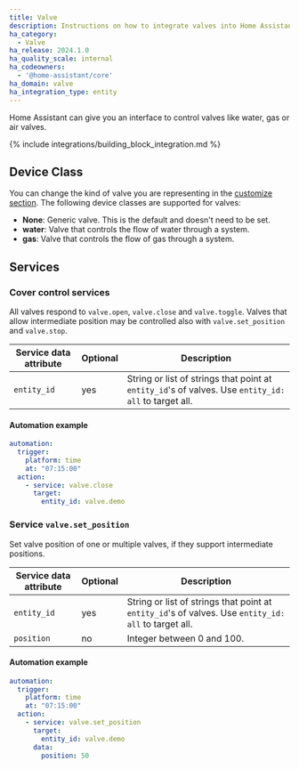 ```yaml
---
title: Valve
description: Instructions on how to integrate valves into Home Assistant.
ha_category:
  - Valve
ha_release: 2024.1.0
ha_quality_scale: internal
ha_codeowners:
  - '@home-assistant/core'
ha_domain: valve
ha_integration_type: entity
---
```


Home Assistant can give you an interface to control valves like water, gas or air valves.

{% include integrations/building_block_integration.md %}

## Device Class

You can change the kind of valve you are representing in the [customize section](/docs/configuration/customizing-devices/). The following device classes are supported for valves:

- **None**: Generic valve. This is the default and doesn't need to be set.
- **water**: Valve that controls the flow of water through a system.
- **gas**: Valve that controls the flow of gas through a system.

## Services

### Cover control services

All valves respond to `valve.open`, `valve.close` and `valve.toggle`.
Valves that allow intermediate position may be controlled also with `valve.set_position` and `valve.stop`.

| Service data attribute | Optional | Description |
| ---------------------- | -------- | ----------- |
| `entity_id` | yes | String or list of strings that point at `entity_id`'s of valves. Use `entity_id: all` to target all.

#### Automation example

```yaml
automation:
  trigger:
    platform: time
    at: "07:15:00"
  action:
    - service: valve.close
      target:
        entity_id: valve.demo
```

### Service `valve.set_position`

Set valve position of one or multiple valves, if they support intermediate positions.

| Service data attribute | Optional | Description |
| ---------------------- | -------- | ----------- |
| `entity_id` | yes | String or list of strings that point at `entity_id`'s of valves. Use `entity_id: all` to target all.
| `position` | no | Integer between 0 and 100.

#### Automation example

```yaml
automation:
  trigger:
    platform: time
    at: "07:15:00"
  action:
    - service: valve.set_position
      target:
        entity_id: valve.demo
      data:
        position: 50
```
